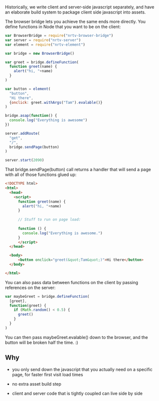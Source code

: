 Historically, we write client and server-side javascript separately, and have an elaborate build system to package client side javascript into assets.

The browser bridge lets you achieve the same ends more directly. You define functions in Node that you want to be on the client:

```javascript
var BrowserBridge = require("nrtv-browser-bridge")
var server = require("nrtv-server")
var element = require("nrtv-element")

var bridge = new BrowserBridge()

var greet = bridge.defineFunction(
  function greet(name) {
    alert("hi, "+name)
  }
)

var button = element(
  "button",
  "Hi there", 
  {onclick: greet.withArgs("Tam").evalable()}
)

bridge.asap(function() {
  console.log("Everything is awesome")
})

server.addRoute(
  "get",
  "/",
  bridge.sendPage(button)
)

server.start(2090)
```

That bridge.sendPage(button) call returns a handler that will send a page with all of those functions glued up:

```html
<!DOCTYPE html>
<html>    
  <head>
    <script>
      function greet(name) {
        alert("hi, "+name)
      }
            
      // Stuff to run on page load:
      
      function () {
        console.log("Everything is awesome.")
      }
      </script>
  </head>

  <body>
      <button onclick="greet(&quot;Tam&quot;)">Hi there</button>
  </body>

</html>
```

You can also pass data between functions on the client by passing references on the server:

```javascript
var maybeGreet = bridge.defineFunction(
  [greet],
  function(greet) {
    if (Math.random() < 0.5) {
      greet()
    }
  }
)
```

You can then pass maybeGreet.evalable() down to the browser, and the button will be broken half the time. :)

## Why

* you only send down the javascript that you actually need on a specific page, for faster first visit load times

* no extra asset build step

* client and server code that is tightly coupled can live side by side
